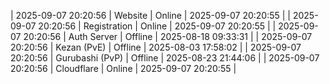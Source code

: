 | 2025-09-07 20:20:56 | Website | Online | 2025-09-07 20:20:55 |
| 2025-09-07 20:20:56 | Registration | Online | 2025-09-07 20:20:55 |
| 2025-09-07 20:20:56 | Auth Server | Offline | 2025-08-18 09:33:31 |
| 2025-09-07 20:20:56 | Kezan (PvE) | Offline | 2025-08-03 17:58:02 |
| 2025-09-07 20:20:56 | Gurubashi (PvP) | Offline | 2025-08-23 21:44:06 |
| 2025-09-07 20:20:56 | Cloudflare | Online | 2025-09-07 20:20:55 |
